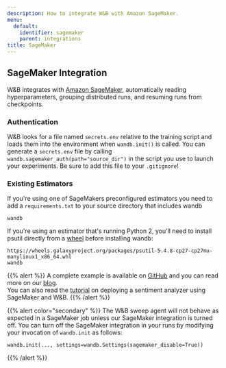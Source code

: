 ```yaml
---
description: How to integrate W&B with Amazon SageMaker.
menu:
  default:
    identifier: sagemaker
    parent: integrations
title: SageMaker
---
```


## SageMaker Integration

W&B integrates with [Amazon SageMaker](https://aws.amazon.com/sagemaker/), automatically reading hyperparameters, grouping distributed runs, and resuming runs from checkpoints.

### Authentication

W&B looks for a file named `secrets.env` relative to the training script and loads them into the environment when `wandb.init()` is called. You can generate a `secrets.env` file by calling `wandb.sagemaker_auth(path="source_dir")` in the script you use to launch your experiments. Be sure to add this file to your `.gitignore`!

### Existing Estimators

If you're using one of SageMakers preconfigured estimators you need to add a `requirements.txt` to your source directory that includes wandb

```
wandb
```

If you're using an estimator that's running Python 2, you'll need to install psutil directly from a [wheel](https://pythonwheels.com) before installing wandb:

```
https://wheels.galaxyproject.org/packages/psutil-5.4.8-cp27-cp27mu-manylinux1_x86_64.whl
wandb
```

{{% alert %}}
A complete example is available on [GitHub](https://github.com/wandb/examples/tree/master/examples/pytorch/pytorch-cifar10-sagemaker) and you can read more on our [blog](https://wandb.ai/site/articles/running-sweeps-with-sagemaker).\
You can also read the [tutorial](https://wandb.ai/authors/sagemaker/reports/Deploy-Sentiment-Analyzer-Using-SageMaker-and-W-B--VmlldzoxODA1ODE) on deploying a sentiment analyzer using SageMaker and W&B.
{{% /alert %}}

{{% alert color="secondary" %}}
The W&B sweep agent will not behave as expected in a SageMaker job unless our SageMaker integration is turned off. You can turn off the SageMaker integration in your runs by modifying your invocation of `wandb.init` as follows:

```
wandb.init(..., settings=wandb.Settings(sagemaker_disable=True))
```
{{% /alert %}}